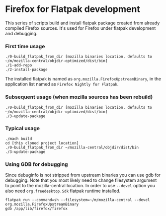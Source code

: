 # Firefox for Flatpak development
This series of scripts build and install flatpak package created from already compiled Firefox sources. It's used for Firefox under flatpak development and debugging.

### First time usage
```
./0-build_flatpak_from_dir [mozilla binaries location, defaults to ~/m/mozilla-central/objdir-optimized/dist/bin]
./1-add-repo
./2-install-package
```
The installed flatpak is named as `org.mozilla.FirefoxUpstreamBinary`, in the application list named as `Firefox Nightly for Flatpak`.

### Subsequent usage (when mozilla sources has been rebuild)
```
./0-build_flatpak_from_dir [mozilla binaries location, defaults to ~/m/mozilla-central/objdir-optimized/dist/bin]
./3-update-package
```

### Typical usage

```
./mach build
cd [this cloned project location]
./0-build_flatpak_from_dir ~/mozilla-central/objdir/dist/bin
./3-update-package
```

### Using GDB for debugging

Since debuginfo is not stripped from upstream binaries you can use gdb for debugging. Note that you most likely need to change filesystem argument to point to the mozilla-central location. In order to use `--devel` option you also need `org.freedesktop.Sdk` flatpak runtime installed.
```
flatpak run --command=sh --filesystem=~/m/mozilla-central --devel org.mozilla.FirefoxUpstreamBinary
gdb /app/lib/firefox/firefox
```
